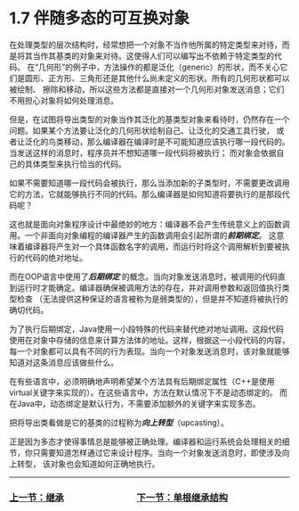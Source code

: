 # 1.7 伴随多态的可互换对象

在处理类型的层次结构时，经常想把一个对象不当作他所属的特定类型来对待，而是将其当作其基类的对象来对待。这使得人们可以编写出不依赖于特定类型的代码。
在“几何形”的例子中，方法操作的都是泛化（generic）的形状，而不关心它们是圆形、正方形、三角形还是其他什么尚未定义的形状。所有的几何形状都可以被绘制、
擦除和移动，所以这些方法都是直接对一个几何形对象发送消息；它们不用担心对象将如何处理消息。

但是，在试图将导出类型的对象当作其泛化的基类型对象来看待时，仍然存在一个问题。如果某个方法要让泛化的几何形状绘制自己、让泛化的交通工具行驶，
或者让泛化的鸟类移动，那么编译器在编译时是不可能知道应该执行哪一段代码的。当发送这样的消息时，程序员并不想知道哪一段代码将被执行；
而对象会依据自己的具体类型来执行恰当的代码。

如果不需要知道哪一段代码会被执行，那么当添加新的子类型时，不需要更改调用它的方法，它就能够执行不同的代码。那么编译器是如何知道将要执行的是那段代码呢？

这也就是面向对象程序设计中最绝妙的地方：编译器不会产生传统意义上的函数调用。一个非面向对象编程的编译器产生的函数调用会引起所谓的***前期绑定***。
这意味着编译器将产生对一个具体函数名字的调用，而运行时将这个调用解析到要被执行的代码的绝对地址。

而在OOP语言中使用了***后期绑定*** 的概念。当向对象发送消息时，被调用的代码直到运行时才能确定。编译器确保被调用方法的存在，并对调用参数和返回值执行类型检查
（无法提供这种保证的语言被称为是弱类型的），但是并不知道将被执行的确切代码。

为了执行后期绑定，Java使用一小段特殊的代码来替代绝对地址调用。这段代码使用在对象中存储的信息来计算方法体的地址。这样，根据这一小段代码的内容，
每一个对象都可以具有不同的行为表现。当向一个对象发送消息时，该对象就能够知道对这条消息应该做些什么。

在有些语言中，必须明确地声明希望某个方法具有后期绑定属性（C++是使用virtual关键字来实现的）。在这些语言中，方法在默认情况下不是动态绑定的。
而在Java中，动态绑定是默认行为，不需要添加额外的关键字来实现多态。

把将导出类看做是它的基类的过程称为***向上转型***（upcasting）。

正是因为多态才使得事情总是能够被正确处理。编译器和运行系统会处理相关的细节，你只需要知道怎样通过它来设计程序。当向一个对象发送消息时，即使涉及向上转型，
该对象也会知道如何正确地执行。

---

### [上一节：继承](1.6_Inheritance.md)　　　　　　　　[下一节：单根继承结构](1.8_The_singly_rooted_hierarchy.md)